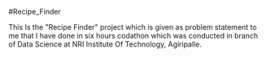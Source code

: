 #Recipe_Finder

This Is the "Recipe Finder" project which is given as problem statement to me that I have done in six hours codathon which was conducted in branch of Data Science at NRI Institute Of Technology, Agiripalle.
